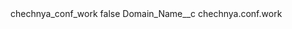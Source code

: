<?xml version="1.0" encoding="UTF-8"?>
<CustomMetadata xmlns="http://soap.sforce.com/2006/04/metadata" xmlns:xsi="http://www.w3.org/2001/XMLSchema-instance" xmlns:xsd="http://www.w3.org/2001/XMLSchema">
    <label>chechnya_conf_work</label>
    <protected>false</protected>
    <values>
        <field>Domain_Name__c</field>
        <value xsi:type="xsd:string">chechnya.conf.work</value>
    </values>
</CustomMetadata>
